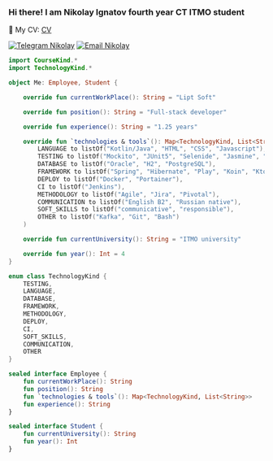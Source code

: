 ### Hi there! I am Nikolay Ignatov fourth year CT ITMO student
📄 My CV: [CV](https://github.com/nikolyanikolya/CV/blob/main/CV_for_backend.pdf)   

[![Telegram Nikolay](https://img.shields.io/badge/telegram-blue)](https://t.me/nikolya_7) [![Email Nikolay](https://img.shields.io/badge/email-green?label=nickigna610@gmail.com)](mailto:nickigna610@gmail.com)
```kotlin
import CourseKind.*
import TechnologyKind.*

object Me: Employee, Student {

    override fun currentWorkPlace(): String = "Lipt Soft"

    override fun position(): String = "Full-stack developer"

    override fun experience(): String = "1.25 years"

    override fun `technologies & tools`(): Map<TechnologyKind, List<String>> = mapOf(
        LANGUAGE to listOf("Kotlin/Java", "HTML", "CSS", "Javascript"),
        TESTING to listOf("Mockito", "JUnit5", "Selenide", "Jasmine", "SonarQube"),
        DATABASE to listOf("Oracle", "H2", "PostgreSQL"),
        FRAMEWORK to listOf("Spring", "Hibernate", "Play", "Koin", "Ktor", "Spark", "Slf4j"),
        DEPLOY to listOf("Docker", "Portainer"),
        CI to listOf("Jenkins"),
        METHODOLOGY to listOf("Agile", "Jira", "Pivotal"),
        COMMUNICATION to listOf("English B2", "Russian native"),
        SOFT_SKILLS to listOf("communicative", "responsible"),
        OTHER to listOf("Kafka", "Git", "Bash")
    )

    override fun currentUniversity(): String = "ITMO university"

    override fun year(): Int = 4
}

enum class TechnologyKind {
    TESTING,
    LANGUAGE,
    DATABASE,
    FRAMEWORK,
    METHODOLOGY,
    DEPLOY,
    CI,
    SOFT_SKILLS,
    COMMUNICATION,
    OTHER
}

sealed interface Employee {
    fun currentWorkPlace(): String
    fun position(): String
    fun `technologies & tools`(): Map<TechnologyKind, List<String>>
    fun experience(): String
}

sealed interface Student {
    fun currentUniversity(): String
    fun year(): Int
}
```


